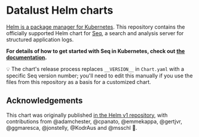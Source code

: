# Datalust Helm charts

[Helm is a package manager for Kubernetes](https://helm.sh/). This repository contains the officially supported Helm chart
for [Seq](https://datalust.co/seq), a search and analysis server for structured application logs.

**For details of how to get started with Seq in Kubernetes, check out [the documentation](https://docs.datalust.co/docs/using-helm).**

:bulb: The chart's release process replaces `__VERSION__` in `Chart.yaml` with a specific Seq version number;
you'll need to edit this manually if you use the files from this repository as a basis for a customized chart.

## Acknowledgements

This chart was originally published [in the Helm v1 repository](https://github.com/helm/charts/tree/master/stable/seq), with contributions from @adamchester, @cpanato, @emmekappa, @gertjvr, @ggmaresca, @jonstelly, @KodrAus and @msschl :star_struck:.
